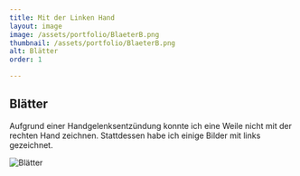 ```yaml
---
title: Mit der Linken Hand
layout: image
image: /assets/portfolio/BlaeterB.png
thumbnail: /assets/portfolio/BlaeterB.png
alt: Blätter
order: 1

---
```

## Blätter

Aufgrund einer Handgelenksentzündung konnte ich eine Weile nicht mit der rechten Hand zeichnen. Stattdessen habe ich einige Bilder mit links gezeichnet.

![Blätter](../assets/portfolio/BlaeterB.png)






